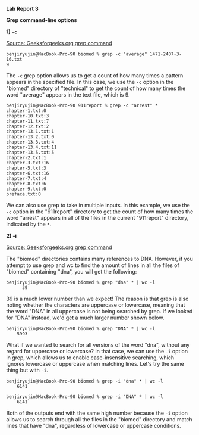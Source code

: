 **Lab Report 3**

**Grep command-line options**

**1) `-c`**

[Source: Geeksforgeeks.org grep command](https://www.geeksforgeeks.org/grep-command-in-unixlinux/#)

```
benjiryujin@MacBook-Pro-90 biomed % grep -c "average" 1471-2407-3-16.txt      
9
```

The `-c` grep option allows us to get a count of how many times a pattern appears in the specified file. In this case, we use the `-c` option in the "biomed" directory of "technical" to get the count of how many times the word "average" appears in the text file, which is 9. 

```
benjiryujin@MacBook-Pro-90 911report % grep -c "arrest" *
chapter-1.txt:0
chapter-10.txt:3
chapter-11.txt:7
chapter-12.txt:2
chapter-13.1.txt:1
chapter-13.2.txt:0
chapter-13.3.txt:4
chapter-13.4.txt:11
chapter-13.5.txt:5
chapter-2.txt:1
chapter-3.txt:16
chapter-5.txt:3
chapter-6.txt:16
chapter-7.txt:4
chapter-8.txt:6
chapter-9.txt:0
preface.txt:0
```
We can also use grep to take in multiple inputs. In this example, we use the `-c` option in the "911report" directory to get the count of how many times the word "arrest" appears in all of the files in the current "911report" directory, indicated by the `*`.

**2) -i**

[Source: Geeksforgeeks.org grep command](https://www.geeksforgeeks.org/grep-command-in-unixlinux/#)

The "biomed" directories contains many references to DNA. However, if you attempt to use grep and wc to find the amount of lines in all the files of "biomed" containing "dna", you will get the following:

```
benjiryujin@MacBook-Pro-90 biomed % grep "dna" * | wc -l
      39
```
39 is a much lower number than we expect! The reason is that grep is also noting whether the characters are uppercase or lowercase, meaning that the word "DNA" in all uppercase is not being searched by grep. If we looked for "DNA" instead, we'd get a much larger number shown below. 

```
benjiryujin@MacBook-Pro-90 biomed % grep "DNA" * | wc -l
    5993
```

What if we wanted to search for all versions of the word "dna", without any regard for uppercase or lowercase? In that case, we can use the `-i` option in grep, which allows us to enable case-insensitive searching, which ignores lowercase or uppercase when matching lines. Let's try the same thing but with `-i`.

```
benjiryujin@MacBook-Pro-90 biomed % grep -i "dna" * | wc -l
    6141
```
```
benjiryujin@MacBook-Pro-90 biomed % grep -i "DNA" * | wc -l
    6141
```

Both of the outputs end with the same high number because the `-i` option allows us to search through all the files in the "biomed" directory and match lines that have "dna", regardless of lowercase or uppercase conditions. 







